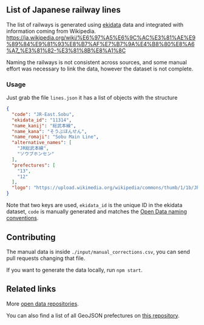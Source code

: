 ## List of Japanese railway lines

The list of railways is generated using [ekidata](http://www.ekidata.jp/doc/line.php) data and integrated with information coming from Wikipedia.
https://ja.wikipedia.org/wiki/%E6%97%A5%E6%9C%AC%E3%81%AE%E9%89%84%E9%81%93%E8%B7%AF%E7%B7%9A%E4%B8%80%E8%A6%A7_%E3%81%82-%E3%81%8B%E8%A1%8C

Naming the railways is not consistent across sources, and some manual effort was necessary to link the data, however the dataset is not complete.

### Usage

Just grab the file `lines.json` it has a list of objects with the structure

```json
{
  "code": "JR-East.Sobu",
  "ekidata_id": "11314",
  "name_kanij": "総武本線",
  "name_kana": "そうぶほんせん",
  "name_romaji": "Sobu Main Line",
  "alternative_names": [
    "JR総武本線",
    "ソウブホンセン"
  ],
  "prefectures": [
    "13",
    "12"
  ],
  "logo": "https://upload.wikimedia.org/wikipedia/commons/thumb/1/1b/JR_JO_line_symbol.svg/28px-JR_JO_line_symbol.svg.png"
}
```

Note that two keys are used, `ekidata_id` is the unique ID in the ekidata dataset, `code` is manually generated and matches the [Open Data naming conventions](https://developer-tokyochallenge.odpt.org/en/documents#_naming_rules_for_railway_line_names).

## Contributing

The manual data is inside `./input/manual_corrections.csv`, you can send pull requests changing that file.

If you want to generate the data locally, run `npm start`.


## Related links

More [open data repositories](https://github.com/piuccio?utf8=%E2%9C%93&tab=repositories&q=open-data-jp&type=&language=).

You can also find a list of all GeoJSON prefectures on [this repository](https://github.com/dataofjapan/land).
